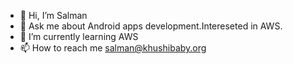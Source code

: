 - 👋 Hi, I’m Salman
- 👀 Ask me about Android apps development.Intereseted in AWS.
- 🌱 I’m currently learning AWS
- 📫 How to reach me salman@khushibaby.org

<!---
SaifiSalman/SaifiSalman is a ✨ special ✨ repository because its `README.md` (this file) appears on your GitHub profile.
You can click the Preview link to take a look at your changes.
--->
